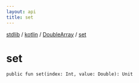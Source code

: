 ```yaml
---
layout: api
title: set
---
```

[stdlib](../../index.md) / [kotlin](../index.md) / [DoubleArray](index.md) / [set](set.md)

# set

```
public fun set(index: Int, value: Double): Unit
```
